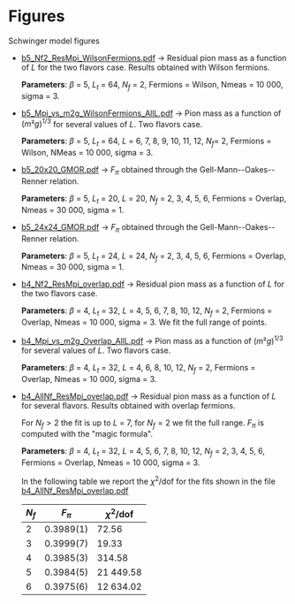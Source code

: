# Figures
Schwinger model figures

* [b5_Nf2_ResMpi_WilsonFermions.pdf](b5_Nf2_ResMpi_WilsonFermions.pdf) &rarr; Residual pion mass as a function of $L$ for the two flavors case. Results obtained with Wilson fermions. 

  **Parameters**: $\beta$ = 5, $L_t$ = 64, $N_f$ = 2, Fermions = Wilson, Nmeas = 10 000, sigma = 3.

* [b5_Mpi_vs_m2g_WilsonFermions_AllL.pdf](b5_Mpi_vs_m2g_WilsonFermions_AllL.pdf) &rarr; Pion mass as a function of $(m²g)^{1/3}$ for several values of $L$. Two flavors case.

  **Parameters**: $\beta$ = 5, $L_t$ = 64, $L$ = 6, 7, 8, 9, 10, 11, 12, $N_f$= 2, Fermions = Wilson, NMeas = 10 000, sigma = 3.

* [b5_20x20_GMOR.pdf](b5_20x20_GMOR.pdf) &rarr; $F_\pi$ obtained through the Gell-Mann--Oakes--Renner relation.

  **Parameters**: $\beta$ = 5, $L_t$ = 20, $L$ = 20, $N_f$ =  2, 3, 4, 5, 6, Fermions = Overlap, Nmeas = 30 000, sigma = 1.

* [b5_24x24_GMOR.pdf](b5_24x24_GMOR.pdf) &rarr; $F_\pi$ obtained through the Gell-Mann--Oakes--Renner relation.

  **Parameters**: $\beta$ = 5, $L_t$ = 24, $L$ = 24, $N_f$ =  2, 3, 4, 5, 6, Fermions = Overlap, Nmeas = 30 000, sigma = 1.
 
* [b4_Nf2_ResMpi_overlap.pdf](b4_Nf2_ResMpi_overlap.pdf) &rarr; Residual pion mass as a function of $L$ for the two flavors case.

  **Parameters**:  $\beta$ = 4, $L_t$ = 32, $L$ = 4, 5, 6, 7, 8, 10, 12, $N_f$ = 2, Fermions = Overlap, Nmeas = 10 000, sigma = 3. We fit the   full range  of points.

* [b4_Mpi_vs_m2g_Overlap_AllL.pdf](b4_Mpi_vs_m2g_Overlap_AllL.pdf) &rarr; Pion mass as a function of $(m²g)^{1/3}$ for several values of $L$. Two flavors case.

  **Parameters**: $\beta$ = 4, $L_t$ = 32, $L$ = 4, 6, 8, 10, 12, $N_f$ = 2, Fermions = Overlap, Nmeas = 10 000, sigma = 3.

* [b4_AllNf_ResMpi_overlap.pdf](b4_AllNf_ResMpi_overlap.pdf) &rarr; Residual pion mass as a function of $L$ for several flavors. Results obtained with overlap fermions.

  For $N_f>2$ the fit is up to $L$ = 7, for $N_f=2$ we fit the full range. $F_\pi$ is computed with the "magic formula".
  
  **Parameters**: $\beta$ = 4, $L_t$ = 32, $L$ = 4, 5, 6, 7, 8, 10, 12, $N_f$ = 2, 3, 4, 5, 6, Fermions = Overlap, Nmeas = 10 000, sigma   = 3. 
  
   In the following table we report the $\chi^2$/dof for the fits shown in the file [b4_AllNf_ResMpi_overlap.pdf](b4_AllNf_ResMpi_overlap.pdf)
  
   | $N_f$ |  $F_\pi$  | $\chi^2$/dof |
   |-----|---------|------------|
   |   2   | 0.3989(1) |     72.56    |
   |   3   | 0.3999(7) |     19.33    |
   |   4   | 0.3985(3) |    314.58    |
   |   5   | 0.3984(5) |   21 449.58  |
   |   6   | 0.3975(6) |   12 634.02  |
